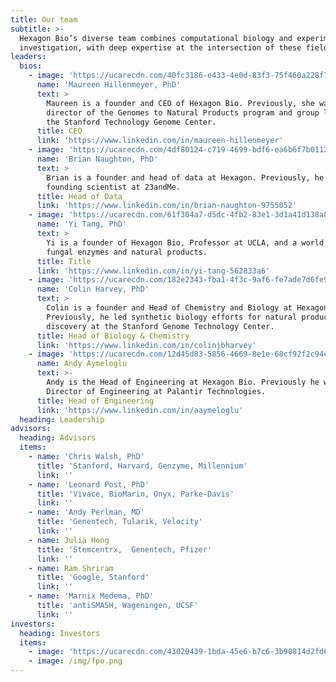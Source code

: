 ```yaml
---
title: Our team
subtitle: >-
  Hexagon Bio’s diverse team combines computational biology and experimental
  investigation, with deep expertise at the intersection of these fields.
leaders:
  bios:
    - image: 'https://ucarecdn.com/40fc3186-e433-4e0d-83f3-75f460a228f7/'
      name: 'Maureen Hillenmeyer, PhD'
      text: >
        Maureen is a founder and CEO of Hexagon Bio. Previously, she was
        director of the Genomes to Natural Products program and group leader at
        the Stanford Technology Genome Center.
      title: CEO
      link: 'https://www.linkedin.com/in/maureen-hillenmeyer'
    - image: 'https://ucarecdn.com/4df80124-c719-4699-bdf6-ea6b6f7b0112/'
      name: 'Brian Naughton, PhD'
      text: >
        Brian is a founder and head of data at Hexagon. Previously, he was
        founding scientist at 23andMe.
      title: Head of Data
      link: 'https://www.linkedin.com/in/brian-naughton-9755052'
    - image: 'https://ucarecdn.com/61f304a7-d5dc-4fb2-83e1-3d1a41d138a8/'
      name: 'Yi Tang, PhD'
      text: >
        Yi is a founder of Hexagon Bio, Professor at UCLA, and a world expert on
        fungal enzymes and natural products.
      title: Title
      link: 'https://www.linkedin.com/in/yi-tang-562833a6'
    - image: 'https://ucarecdn.com/182e2343-fba1-4f3c-9af6-fe7ade7d6fe9/'
      name: 'Colin Harvey, PhD'
      text: >
        Colin is a founder and Head of Chemistry and Biology at Hexagon Bio.
        Previously, he led synthetic biology efforts for natural product
        discovery at the Stanford Genome Technology Center.
      title: Head of Biology & Chemistry
      link: 'https://www.linkedin.com/in/colinjbharvey'
    - image: 'https://ucarecdn.com/12d45d83-5856-4669-8e1e-68cf92f2c94c/'
      name: Andy Aymeloglu
      text: >-
        Andy is the Head of Engineering at Hexagon Bio. Previously he was
        Director of Engineering at Palantir Technologies.
      title: Head of Engineering
      link: 'https://www.linkedin.com/in/aaymeloglu'
  heading: Leadership
advisors:
  heading: Advisors
  items:
    - name: 'Chris Walsh, PhD'
      title: 'Stanford, Harvard, Genzyme, Millennium'
      link: ''
    - name: 'Leonard Post, PhD'
      title: 'Vivace, BioMarin, Onyx, Parke-Davis'
      link: ''
    - name: 'Andy Perlman, MD'
      title: 'Genentech, Tularik, Velocity'
      link: ''
    - name: Julia Hong
      title: 'Stemcentrx,  Genentech, Pfizer'
      link: ''
    - name: Ram Shriram
      title: 'Google, Stanford'
      link: ''
    - name: 'Marnix Medema, PhD'
      title: 'antiSMASH, Wageningen, UCSF'
      link: ''
investors:
  heading: Investors
  items:
    - image: 'https://ucarecdn.com/43020439-1bda-45e6-b7c6-3b90814d2fd6/'
    - image: /img/fpo.png
---
```


